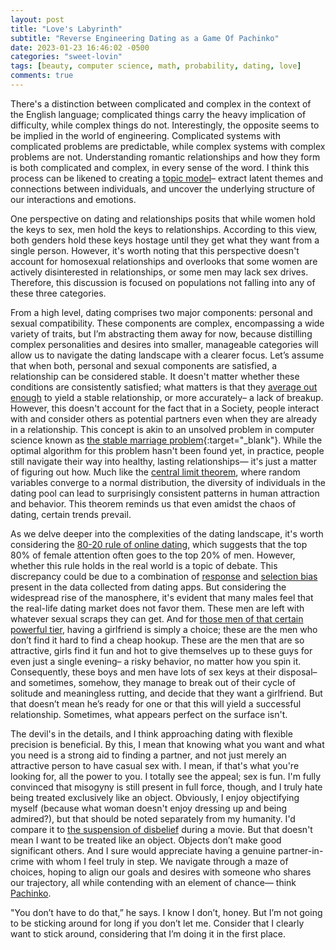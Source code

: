 ```yaml
---
layout: post
title: "Love's Labyrinth"
subtitle: "Reverse Engineering Dating as a Game Of Pachinko"
date: 2023-01-23 16:46:02 -0500
categories: "sweet-lovin"
tags: [beauty, computer science, math, probability, dating, love]
comments: true
---
```

There's a distinction between complicated and complex in the context of the English language; complicated things carry the heavy implication of difficulty, while complex things do not. Interestingly, the opposite seems to be implied in the world of engineering. Complicated systems with complicated problems are predictable, while complex systems with complex problems are not. Understanding romantic relationships and how they form is both complicated and complex, in every sense of the word. I think this process can be likened to creating a <a target="_blank" href="https://en.wikipedia.org/wiki/Topic_model">topic model</a>– extract latent themes and connections between individuals, and uncover the underlying structure of our interactions and emotions.<!-- more -->

One perspective on dating and relationships posits that while women hold the keys to sex, men hold the keys to relationships. According to this view, both genders hold these keys hostage until they get what they want from a single person. However, it's worth noting that this perspective doesn't account for homosexual relationships and overlooks that some women are actively disinterested in relationships, or some men may lack sex drives. Therefore, this discussion is focused on populations not falling into any of these three categories.

From a high level, dating comprises two major components: personal and sexual compatibility. These components are complex, encompassing a wide variety of traits, but I’m abstracting them away for now, because distilling complex personalities and desires into smaller, manageable categories will allow us to navigate the dating landscape with a clearer focus. Let’s assume that when both, personal and sexual components are satisfied, a relationship can be considered stable. It doesn't matter whether these conditions are consistently satisfied; what matters is that they <a target="_blank" href="https://en.wikipedia.org/wiki/Logic_level#Logic_voltage_levels">average out enough</a> to yield a stable relationship, or more accurately– a lack of breakup. However, this doesn't account for the fact that in a Society, people interact with and consider others as potential partners even when they are already in a relationship. This concept is akin to an unsolved problem in computer science known as <a target="_blank" href="https://en.wikipedia.org/wiki/Stable_marriage_problem">the stable marriage problem</a>{:target="_blank"}. While the optimal algorithm for this problem hasn't been found yet, in practice, people still navigate their way into healthy, lasting relationships— it's just a matter of figuring out how. Much like the <a target="_blank" href="https://en.wikipedia.org/wiki/Central_limit_theorem">central limit theorem</a>, where random variables converge to a normal distribution, the diversity of individuals in the dating pool can lead to surprisingly consistent patterns in human attraction and behavior. This theorem reminds us that even amidst the chaos of dating, certain trends prevail.

As we delve deeper into the complexities of the dating landscape, it's worth considering the <a target="_blank" href="https://medium.com/@worstonlinedater/tinder-experiments-ii-guys-unless-you-are-really-hot-you-are-probably-better-off-not-wasting-your-2ddf370a6e9a">80-20 rule of online dating</a>, which suggests that the top 80% of female attention often goes to the top 20% of men. However, whether this rule holds in the real world is a topic of debate. This discrepancy could be due to a combination of <a target="_blank" href="https://en.wikipedia.org/wiki/Response_bias">response</a> and <a target="_blank" href="https://en.wikipedia.org/wiki/Selection_bias">selection bias</a> present in the data collected from dating apps. But considering the widespread rise of the manosphere, it's evident that many males feel that the real-life dating market does not favor them. These men are left with whatever sexual scraps they can get. And for <a target="_blank" href="https://incels.wiki/w/Chad">those men of that certain powerful tier</a>, having a girlfriend is simply a choice; these are the men who don’t find it hard to find a cheap hookup. These are the men that are so attractive, girls find it fun and hot to give themselves up to these guys for even just a single evening– a risky behavior, no matter how you spin it. Consequently, these boys and men have lots of sex keys at their disposal– and sometimes, somehow, they manage to break out of their cycle of solitude and meaningless rutting, and decide that they want a girlfriend. But that doesn’t mean he’s ready for one or that this will yield a successful relationship. Sometimes, what appears perfect on the surface isn't.

The devil's in the details, and I think approaching dating with flexible precision is beneficial. By this, I mean that knowing what you want and what you need is a strong aid to finding a partner, and not just merely an attractive person to have casual sex with. I mean, if that's what you're looking for, all the power to you. I totally see the appeal; sex is fun. I'm fully convinced that misogyny is still present in full force, though, and I truly hate being treated exclusively like an object. Obviously, I enjoy objectifying myself (because what woman doesn't enjoy dressing up and being admired?), but that should be noted separately from my humanity. I'd compare it to <a target="_blank" href="https://en.wikipedia.org/wiki/Suspension_of_disbelief">the suspension of disbelief</a> during a movie. But that doesn't mean I want to be treated like an object. Objects don’t make good significant others. And I sure would appreciate having a genuine partner-in-crime with whom I feel truly in step. We navigate through a maze of choices, hoping to align our goals and desires with someone who shares our trajectory, all while contending with an element of chance— think <a target="_blank" href="https://en.wikipedia.org/wiki/Pachinko">Pachinko</a>.

"You don’t have to do that,” he says. I know I don’t, honey. But I’m not going to be sticking around for long if you don’t let me. Consider that I clearly want to stick around, considering that I’m doing it in the first place.
